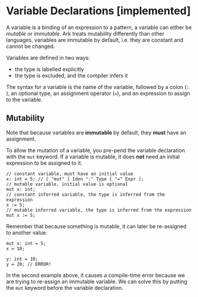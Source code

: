 # Variable Declarations [implemented]

A variable is a binding of an expression to a pattern, a variable can either be
_mutable_ or _immutable_. Ark treats mutability differently than other
languages, variables are immutable by default, i.e. they are constant and
cannot be changed.

Variables are defined in two ways:

* the type is labelled explicitly
* the type is excluded, and the compiler infers it 

The syntax for a variable is the name of the variable, followed by a colon (`:`
), an optional type, an assignment operator (`=`), and an expression to assign 
to the variable. 

## Mutability
Note that because variables are __immutable__ by default, 
they **must** have an assignment.

To allow the mutation of a variable, you pre-pend the variable declaration with the `mut` keyword. If a variable is mutable, it does **not** need an initial
expression to be assigned to it.

```
// constant variable, must have an initial value
x: int = 5; // [ "mut" ] Iden ":" Type [ "=" Expr ];
// mutable variable, initial value is optional
mut x: int;
// constant inferred variable, the type is inferred from the expression
x := 5;
// mutable inferred variable, the type is inferred from the expression
mut x := 5;
```

Remember that because something is mutable, it can later be re-assigned to
another value:

```
mut x: int = 5;
x = 10;

y: int = 10;
y = 20; // ERROR!
```

In the second example above, it causes a compile-time error because we are
trying to re-assign an immutable variable. We can solve this by putting the `mut`
keyword before the variable declaration.
